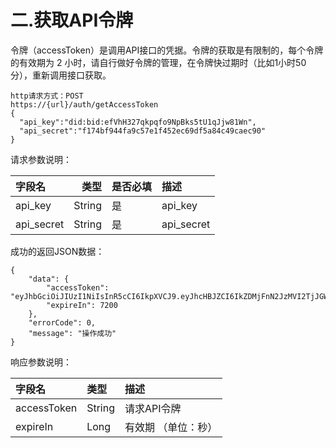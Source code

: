 # 二.获取API令牌

令牌（accessToken）是调用API接口的凭据。令牌的获取是有限制的，每个令牌的有效期为 2 小时，请自行做好令牌的管理，在令牌快过期时（比如1小时50分），重新调用接口获取。

```plain
http请求方式：POST
https://{url}/auth/getAccessToken
{
  "api_key":"did:bid:efVhH327qkpqfo9NpBks5tU1qJjw81Wn",
  "api_secret":"f174bf944fa9c57e1f452ec69df5a84c49caec90"
}
```

请求参数说明：

| **字段名** | **类型** | **是否必填** | **描述**   |
| :--------- | -------: | :----------- | :--------- |
| api_key    |   String | 是           | api_key    |
| api_secret |   String | 是           | api_secret |


成功的返回JSON数据：

```plain
{
    "data": {
        "accessToken": "eyJhbGciOiJIUzI1NiIsInR5cCI6IkpXVCJ9.eyJhcHBJZCI6IkZDMjFnN2JzMVI2TjJGWjMiLCJpc3MiOiJidW1vIiwiZXhwIjoxNTYxMDAyODIyfQ.hgVH0T6fLxk973U2fIj_ejDx5aJuzRFlg1VAUA2RgzM",
        "expireIn": 7200
    },
    "errorCode": 0,
    "message": "操作成功"
}
```

响应参数说明：

| **字段名**  | **类型** | **描述**            |
| :---------- | :------- | :------------------ |
| accessToken | String   | 请求API令牌         |
| expireIn    | Long     | 有效期 （单位：秒） |
